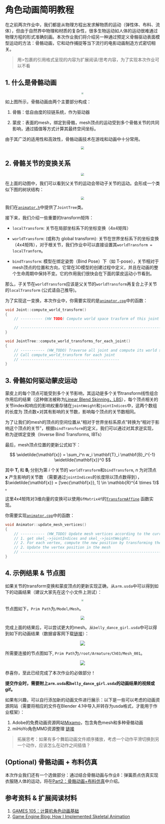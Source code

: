 # 角色动画简明教程

在之前两次作业中，我们都是从物理方程出发求解物质的运动（弹性体、布料、流体），但由于自然界中物理和材质的复杂性，很多生物运动如人体的运动很难通过物理方程的形式准确刻画。本次作业我们将介绍另一种通过预定义骨骼驱动表面模型运动的方法：骨骼动画，它和动作捕捉等当下流行的电影动画制造方式密切相关。 

> 用>包裹的引用格式呈现的内容为扩展阅读/思考内容，为了实现本次作业可以不看

## 1. 什么是骨骼动画

<div  align="center">    
 <img src="../images/skeleton-illustration.png" style="zoom:40%" />
</div>

如上图所示，骨骼动画由两个主要部分构成：

1. 骨骼：低自由度的铰链系统，作为驱动器

2. 蒙皮：表面的mesh，绑定到骨骼，mesh顶点的运动受到多个骨骼关节的共同影响，通过插值等方式计算其最终空间坐标。

由于其广泛的适用性和高效性，骨骼动画技术在游戏和动画中十分常用。

<div  align="center">    
 <img src="../images/motion-cap.png" style="zoom:60%" />
</div>

## 2. 骨骼关节的变换关系

<div  align="center">    
 <img src="../images/skeleton-animation.gif" style="zoom:60%" />
</div>

在上面的动图中，我们可以看到父关节的运动会带动子关节的运动。会形成一个类似下图的树状结构：

<div  align="center">    
 <img src="../images/tree.png" style="zoom:60%" />
</div>

我们在[`animator.h`](../../../Framework3D/source/nodes/nodes/geometry/character_animation/animator.h)中提供了`JointTree`类。

接下来，我们介绍一些重要的transform矩阵：

+ `localTransform`: 关节在局部坐标系下的坐标变换（4x4矩阵）

+ `worldTransform`: (或称为 global transform): 关节在世界坐标系下的坐标变换（4x4矩阵），对于根关节，我们作业中可以直接设置其`worldTransform = localTranform`。

+ `bindTransform`: 模型在绑定姿势（Bind Pose）下（如 T-pose），关节相对于mesh顶点的位置和方向，它常在3D模型的创建过程中定义，并且在动画的整个生命周期中保持不变。它的作用我们很快会在下面的蒙皮运动小节看到。

那么，子关节在`worldTransform`应该是父关节的`worldTransform`再复合上子关节的`localTransform` (公式请自己推导)。

为了实现这一变换，本次作业中，你需要实现的是[`animator.cpp`](../../../Framework3D/source/nodes/nodes/geometry/character_animation/animator.cpp)中的函数：

```c++
void Joint::compute_world_transform()
{
    // ---------- (HW TODO) Compute world space trasform of this joint -----------------

    // --------------------------------------------------------------------------------
}

void JointTree::compute_world_transforms_for_each_joint()
{
    // ----------- (HW_TODO) Traverse all joint and compute its world space transform ---
	// Call compute_world_transform for each joint
    // ---------------------------------------------
}
```

## 3. 骨骼如何驱动蒙皮运动

蒙皮上的每个顶点可能受到多个关节影响，其运动是多个关节transform线性组合作用后的结果（这种做法被称为[Linear Blend Skinning，LBS](http://graphics.cs.cmu.edu/courses/15-466-f17/notes/skinning.html)），每个顶点相关的关节index和响应的影响权重存储在`jointWeight`和`jointIndices`中，这两个数组的长度为 顶点数×对其有影响的关节数，影响每个顶点的关节数相同。

为了让我们的mesh的顶点的空间位置从“相对于世界坐标系原点”转换为“相对于影响这个顶点的关节”，根据`bindTransform`的定义，我们可以通过对其求逆实现，称为逆绑定变换（Inverse Bind Transforms, IBTs）

最后，mesh顶点位置的更新公式如下：

$$
\widetilde{\mathbf{x}} = \sum_i^n w_i \mathbf{T}_i \mathbf{B}_i^{-1} \widetilde{\mathbf{x}}^0
$$

其中 $\mathbf{T}_i$ 和 $\mathbf{B}_i$ 分别为第 $i$ 个关节的 `worldTransform`和`bindTransform`,  $n$ 为对顶点 $\mathbf{x}$ 产生影响的关节数 （需要通过`jointIndices`的长度除以顶点数得到）， $\widetilde{\mathbf{x}} = [\vec{\mathbf{x}}, 1] \in \mathbb{R}^{4 \times 1}$  。

这里4x4矩阵对3维向量的变换可以使用`GfMatrix4f`的[`TransformAffine`](https://openusd.org/dev/api/class_gf_matrix4f.html#ac379f460c0ef02fddd31ee3dc11f284d:~:text=%E2%97%86-,TransformAffine(),-%5B2/2%5D) 函数实现。

你需要实现[`animator.cpp`](../../../Framework3D/source/nodes/nodes/geometry/character_animation/animator.cpp)中的函数：

```c++
void Animator::update_mesh_vertices()
{
	// ----------- (HW_TODO) Update mesh vertices according to the current joint transforms ----
	// 1. get skel_->jointIndices and skel_->jointWeight;
	// 2. For each vertex, compute the new position by transforming the rest position with the joint transforms
	// 2. Update the vertex position in the mesh
	// --------------------------------------------------------------------------------
}
```

## 4. 示例结果 & 节点图

如果关节的transform变换和蒙皮顶点的更新实现正确，从`arm.usda`中可以得到如下的动画结果（建议大家先在这个小文件上测试）：

<div  align="center">    
 <img src="../images/hw10-arm-demo.gif" style="zoom:40%" />
</div>

节点图如下，`Prim Path`为`/Model/Mesh`。
<div  align="center">    
 <img src="../images/arm-node.png" style="zoom:80%" />
</div>

完成上面的结果后，可以尝试更大的mesh。从`belly_dance_girl.usda`中可以得到如下的动画结果（数据睿客网下载[链接](https://rec.ustc.edu.cn/share/97a11800-119e-11ef-ae31-47d3c2b414be)）：

<div  align="center">    
 <img src="../images/hw10-demo.gif" style="zoom:100%" />
</div>

所需要连接的节点图如下, `Prim Path`为`/root/Armature/Ch03/Mesh_001`。

<div  align="center">    
 <img src="../images/nodes-dance.png" style="zoom:100%" />
</div>

恭喜你，至此已经完成了本次作业的必做部分！

**提交作业时，需要附上`arm.usda`和`belly_dance_girl.usda`的动画结果的视频或gif。**

如果有兴趣，可以自行添加新的动画文件进行展示：以下是一些可以考虑的动画资源网站（需要将相应的文件在Blender 4.1中导入并转存为usda格式，才能用于作业框架）：

1. Adobe的免费动画资源网站[Mixamo](https://www.mixamo.com/)，包含角色mesh和多种骨骼动画
2. miHoYo角色MMD资源整理 [链接](https://www.hoyolab.com/article/118389) 

> 拓展思考：如果有多个舞蹈动画文件顺序播放，考虑一个动作平滑切换到另一个动作，应该怎么在动作之间插值？

## (Optional) 骨骼动画 + 布料仿真

本次作业我们还有一个选做部分：通过结合骨骼动画与作业8：弹簧质点仿真实现衣服随人体的运动，将在[Part2：骨骼动画+布料仿真](./README-part2.md)中介绍。

## 参考资料 & 扩展阅读材料
1. [GAMES 105：计算机角色动画基础](https://games-105.github.io/)
2. [Game Engine Blog: How I Implemented Skeletal Animation](https://vladh.net/game-engine-skeletal-animation/)
